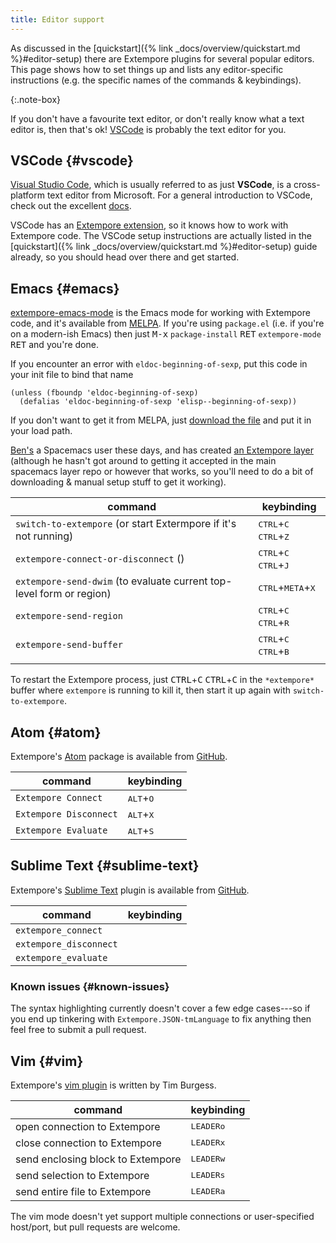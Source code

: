 ```yaml
---
title: Editor support
---
```


As discussed in the [quickstart]({% link _docs/overview/quickstart.md
%}#editor-setup) there are Extempore plugins for several popular editors. This
page shows how to set things up and lists any editor-specific instructions (e.g.
the specific names of the commands & keybindings).

{:.note-box}

If you don't have a favourite text editor, or don't really know what a text
editor is, then that's ok! [VSCode](#vscode) is probably the text editor for
you.

## VSCode {#vscode}

[Visual Studio Code](https://code.visualstudio.com/), which is usually referred
to as just **VSCode**, is a cross-platform text editor from Microsoft. For a
general introduction to VSCode, check out the excellent
[docs](https://code.visualstudio.com/docs).

VSCode has an [Extempore
extension](https://github.com/extemporelang/vscode-extempore), so it knows how
to work with Extempore code. The VSCode setup instructions are actually listed
in the [quickstart]({% link _docs/overview/quickstart.md %}#editor-setup) guide
already, so you should head over there and get started.

## Emacs {#emacs}

[extempore-emacs-mode](https://github.com/extemporelang/extempore-emacs-mode) is
the Emacs mode for working with Extempore code, and it's available from
[MELPA](http://melpa.org/). If you're using `package.el` (i.e. if you're on a
modern-ish Emacs) then just <kbd>M-x</kbd> `package-install` <kbd>RET</kbd>
`extempore-mode` <kbd>RET</kbd> and you're done.

If you encounter an error with `eldoc-beginning-of-sexp`, put this code in
your init file to bind that name
```
(unless (fboundp 'eldoc-beginning-of-sexp)
  (defalias 'eldoc-beginning-of-sexp 'elisp--beginning-of-sexp))
```

If you don't want to get it from MELPA, just [download the
file](https://github.com/extemporelang/extempore-emacs-mode/blob/master/extempore-mode.el)
and put it in your load path.

[Ben's](https://benswift.me) a Spacemacs user these days, and has created [an
Extempore
layer](https://github.com/benswift/.dotfiles/blob/master/spacemacs-layers/extempore/packages.el)
(although he hasn't got around to getting it accepted in the main spacemacs
layer repo or however that works, so you'll need to do a bit of downloading &
manual setup stuff to get it working).

| command                                                              | keybinding                                                                                  |
|----------------------------------------------------------------------|---------------------------------------------------------------------------------------------|
| `switch-to-extempore` (or start Extermpore if it's not running)      | <kbd class="nopretty">CTRL</kbd>+<kbd>C</kbd> <kbd class="nopretty">CTRL</kbd>+<kbd>Z</kbd> |
| `extempore-connect-or-disconnect` ()                                 | <kbd class="nopretty">CTRL</kbd>+<kbd>C</kbd> <kbd class="nopretty">CTRL</kbd>+<kbd>J</kbd> |
| `extempore-send-dwim` (to evaluate current top-level form or region) | <kbd class="nopretty">CTRL</kbd>+<kbd>META</kbd>+<kbd>X</kbd>                               |
| `extempore-send-region`                                              | <kbd class="nopretty">CTRL</kbd>+<kbd>C</kbd> <kbd class="nopretty">CTRL</kbd>+<kbd>R</kbd> |
| `extempore-send-buffer`                                              | <kbd class="nopretty">CTRL</kbd>+<kbd>C</kbd> <kbd class="nopretty">CTRL</kbd>+<kbd>B</kbd> |
|                                                                      |                                                                                             |

To restart the Extempore process, just <kbd
class="nopretty">CTRL</kbd>+<kbd>C</kbd> <kbd
class="nopretty">CTRL</kbd>+<kbd>C</kbd> in the `*extempore*` buffer where
`extempore` is running to kill it, then start it up again with
`switch-to-extempore`.

## Atom {#atom}

Extempore's [Atom](https://atom.io) package is available from
[GitHub](https://github.com/extempore-lang/extempore-atom).

| command                | keybinding                  |
|------------------------|-----------------------------|
| `Extempore Connect`    | <kbd>ALT</kbd>+<kbd>O</kbd> |
| `Extempore Disconnect` | <kbd>ALT</kbd>+<kbd>X</kbd> |
| `Extempore Evaluate`   | <kbd>ALT</kbd>+<kbd>S</kbd> |

## Sublime Text {#sublime-text}

Extempore's [Sublime Text](https://www.sublimetext.com) plugin is available from
[GitHub](https://github.com/benswift/extempore-sublime).

| command                | keybinding |
|------------------------|------------|
| `extempore_connect`    |            |
| `extempore_disconnect` |            |
| `extempore_evaluate`   |            |

### Known issues {#known-issues}

The syntax highlighting currently doesn't cover a few edge cases---so if you end
up tinkering with `Extempore.JSON-tmLanguage` to fix anything then feel free to
submit a pull request.

## Vim {#vim}

Extempore's [vim plugin](https://github.com/timburgess/extempore.vim) is written
by Tim Burgess.

| command                           | keybinding    |
|-----------------------------------|---------------|
| open connection to Extempore      | <kbd>LEADER</kbd><kbd>o</kbd> |
| close connection to Extempore     | <kbd>LEADER</kbd><kbd>x</kbd> |
| send enclosing block to Extempore | <kbd>LEADER</kbd><kbd>w</kbd> |
| send selection to Extempore       | <kbd>LEADER</kbd><kbd>s</kbd> |
| send entire file to Extempore     | <kbd>LEADER</kbd><kbd>a</kbd> |

The vim mode doesn't yet support multiple connections or user-specified
host/port, but pull requests are welcome.
